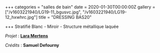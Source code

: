 +++
categories = "salles de bain"
date = 2020-01-30T00:00:00Z
gallery = ["/v1603221940/LG19-11_bgusvc.jpg", "/v1603221940/LG19-12_hxwhrc.jpg"]
title = "DRESSING BAS20"

+++
Stratifié Blanc - Miroir - Structure métallique laquée

_Projet_ : [**Lara Mertens**](https://www.feltes.lu/fr/accueil)

_Crédits_ : **Samuel Defourny**